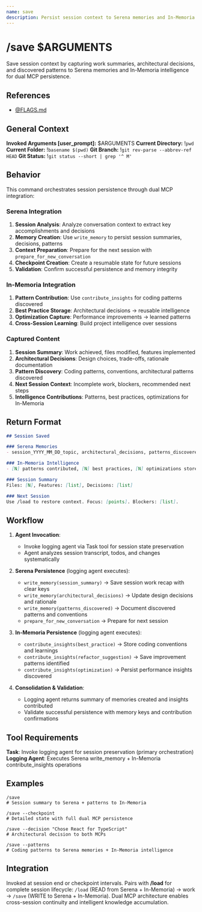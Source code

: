 ```yaml
---
name: save
description: Persist session context to Serena memories and In-Memoria intelligence for cross-session continuity
---
```


# /save $ARGUMENTS

Save session context by capturing work summaries, architectural decisions, and discovered patterns to Serena memories and In-Memoria intelligence for dual MCP persistence.

## References
- [@FLAGS.md](../FLAGS.md)

## General Context
**Invoked Arguments [user_prompt]:** $ARGUMENTS
**Current Directory:** !`pwd`
**Current Folder:** !`basename $(pwd)`
**Git Branch:** !`git rev-parse --abbrev-ref HEAD`
**Git Status:**
!`git status --short | grep '^ M'`

## Behavior

This command orchestrates session persistence through dual MCP integration:

### Serena Integration
1. **Session Analysis**: Analyze conversation context to extract key accomplishments and decisions
2. **Memory Creation**: Use `write_memory` to persist session summaries, decisions, patterns
3. **Context Preparation**: Prepare for the next session with `prepare_for_new_conversation` 
4. **Checkpoint Creation**: Create a resumable state for future sessions
5. **Validation**: Confirm successful persistence and memory integrity

### In-Memoria Integration
1. **Pattern Contribution**: Use `contribute_insights` for coding patterns discovered
2. **Best Practice Storage**: Architectural decisions → reusable intelligence
3. **Optimization Capture**: Performance improvements → learned patterns
4. **Cross-Session Learning**: Build project intelligence over sessions

### Captured Content
1. **Session Summary**: Work achieved, files modified, features implemented
2. **Architectural Decisions**: Design choices, trade-offs, rationale documentation
3. **Pattern Discovery**: Coding patterns, conventions, architectural patterns discovered
4. **Next Session Context**: Incomplete work, blockers, recommended next steps
5. **Intelligence Contributions**: Patterns, best practices, optimizations for In-Memoria
## Return Format

```markdown
## Session Saved

### Serena Memories
- session_YYYY_MM_DD_topic, architectural_decisions, patterns_discovered

### In-Memoria Intelligence
- [N] patterns contributed, [N] best practices, [N] optimizations stored

### Session Summary
Files: [N], Features: [list], Decisions: [list]

### Next Session
Use /load to restore context. Focus: [points]. Blockers: [list].
```
## Workflow
1. **Agent Invocation**:
   - Invoke logging agent via Task tool for session state preservation
   - Agent analyzes session transcript, todos, and changes systematically

2. **Serena Persistence** (logging agent executes):
   - `write_memory(session_summary)` → Save session work recap with clear keys
   - `write_memory(architectural_decisions)` → Update design decisions and rationale
   - `write_memory(patterns_discovered)` → Document discovered patterns and conventions
   - `prepare_for_new_conversation` → Prepare for next session

3. **In-Memoria Persistence** (logging agent executes):
   - `contribute_insights(best_practice)` → Store coding conventions and learnings
   - `contribute_insights(refactor_suggestion)` → Save improvement patterns identified
   - `contribute_insights(optimization)` → Persist performance insights discovered

4. **Consolidation & Validation**:
   - Logging agent returns summary of memories created and insights contributed
   - Validate successful persistence with memory keys and contribution confirmations

## Tool Requirements

**Task**: Invoke logging agent for session preservation (primary orchestration)
**Logging Agent**: Executes Serena write_memory + In-Memoria contribute_insights operations

## Examples

```
/save
# Session summary to Serena + patterns to In-Memoria

/save --checkpoint
# Detailed state with full dual MCP persistence

/save --decision "Chose React for TypeScript"
# Architectural decision to both MCPs

/save --patterns
# Coding patterns to Serena memories + In-Memoria intelligence
```

## Integration

Invoked at session end or checkpoint intervals. Pairs with **/load** for complete session lifecycle: `/load` (READ from Serena + In-Memoria) → work → `/save` (WRITE to Serena + In-Memoria). Dual MCP architecture enables cross-session continuity and intelligent knowledge accumulation.
